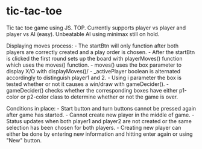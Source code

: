 # tic-tac-toe
Tic tac toe game using JS. TOP. Currently supports player vs player and player vs AI (easy). Unbeatable AI using minimax still on hold. 

Displaying moves process:
    - The startBtn will only function after both players are correctly created and a play order is chosen.
    - After the startBtn is clicked the first round sets up the board with playerMoves() function which uses the moves() function.
    - moves() uses the box parameter to display X/O with displayMoves()/
    - _activePlayer boolean is alternated accordingly to distinguish player1 and 2.
    - Using i parameter the box is tested whether or not it causes a win/draw with gameDecider().
    - gameDecider() checks whether the corresponding boxes have either p1-color or p2-color class to determine whether or not the game is over.

Conditions in place:
    - Start button and turn buttons cannot be pressed again after game has started.
    - Cannot create new player in the middle of game.
    - Status updates when both player1 and player2 are not created or the same selection has been chosen for both players.
    - Creating new player can either be done by entering new information and hitting enter again or using "New" button.

